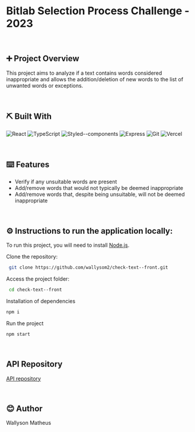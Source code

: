 # Bitlab Selection Process Challenge - 2023

<br/>

## ➕ Project Overview
This project aims to analyze if a text contains words considered inappropriate and allows the addition/deletion of new words to the list of unwanted words or exceptions.

<br/>

## ⛏️ Built With

![React](https://img.shields.io/badge/React-20232A?style=for-the-badge&logo=react&logoColor=61DAFB)
![TypeScript](https://img.shields.io/badge/TypeScript-007ACC?style=for-the-badge&logo=typescript&logoColor=white)
![Styled--components](https://img.shields.io/badge/styled--components-DB7093?style=for-the-badge&logo=styled-components&logoColor=white)
![Express](https://img.shields.io/badge/Express.js-000000?style=for-the-badge&logo=express&logoColor=white)
![Git](https://img.shields.io/badge/git-%23F05033.svg?style=for-the-badge&logo=git&logoColor=white)
![Vercel](https://img.shields.io/badge/Vercel-000000?style=for-the-badge&logo=vercel&logoColor=white)





<br/>

## ⌨️ Features
- Verify if any unsuitable words are present
- Add/remove words that would not typically be deemed inappropriate
- Add/remove words that, despite being unsuitable, will not be deemed inappropriate

<br/>

## ⚙️ Instructions to run the application locally:
To run this project, you will need to install [Node.js](https://nodejs.org/en/).

Clone the repository:
```bash
 git clone https://github.com/wallysom2/check-text--front.git 
```
Access the project folder:
```bash
 cd check-text--front
 ```
Installation of dependencies
```bash
npm i
```
Run the project
```bash
npm start
``` 
<br/>

## API Repository

<a href="https://github.com/wallysom2/check-text--api.git">API repository</a>

<br/>

## 😊 Author
 Wallyson Matheus



